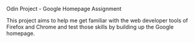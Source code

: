 Odin Project - Google Homepage Assignment

This project aims to help me get familiar with the web developer tools of Firefox and Chrome and
test those skills by building up the Google homepage.


